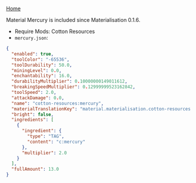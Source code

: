 [Home](https://shedaniel.me/MaterialisationData/)

Material Mercury is included since Materialisation 0.1.6.
- Require Mods: Cotton Resources
- `mercury.json`:
```json
{
  "enabled": true,
  "toolColor": "-65536",
  "toolDurability": 50.0,
  "miningLevel": 0.0,
  "enchantability": 16.0,
  "durabilityMultiplier": 0.10000000149011612,
  "breakingSpeedMultiplier": 0.12999999523162842,
  "toolSpeed": 2.0,
  "attackDamage": 0.0,
  "name": "cotton-resources:mercury",
  "materialTranslationKey": "material.materialisation.cotton-resources.mercury",
  "bright": false,
  "ingredients": [
    {
      "ingredient": {
        "type": "TAG",
        "content": "c:mercury"
      },
      "multiplier": 2.0
    }
  ],
  "fullAmount": 13.0
}
```

